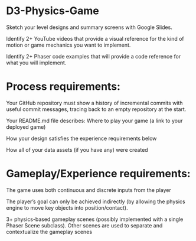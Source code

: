 # D3-Physics-Game

Sketch your level designs and summary screens with Google Slides.

Identify 2+ YouTube videos that provide a visual reference for the kind of motion or game 
mechanics you want to implement.

Identify 2+ Phaser code examples that will provide a code reference for what you will implement.

# Process requirements:

Your GitHub repository must show a history of incremental commits with useful commit messages, tracing back to an empty repository at the start.

Your README.md file describes:
Where to play your game (a link to your deployed game)

How your design satisfies the experience requirements below

How all of your data assets (if you have any) were created

# Gameplay/Experience requirements:

The game uses both continuous and discrete inputs from the player

The player’s goal can only be achieved indirectly (by allowing the physics engine to move key objects into position/contact).

3+ physics-based gameplay scenes (possibly implemented with a single Phaser Scene subclass).
Other scenes are used to separate and contextualize the gameplay scenes
